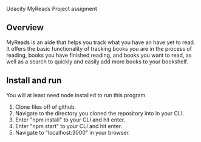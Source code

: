 Udacity MyReads Project assigment

## Overview

MyReads is an aide that helps you track what you have an have yet to read. It offers the basic functionality of tracking books you are in the process of reading, books you have finished reading, and books you want to read, as well as a search to quickly and easily add more books to your bookshelf.

## Install and run

You will at least need node installed to run this program.

1. Clone files off of github.
2. Navigate to the directory you cloned the repository into in your CLI.
3. Enter "npm install" to your CLI and hit enter.
4. Enter "npm start" to your CLI and hit enter.
5. Navigate to "localhost:3000" in your browser.